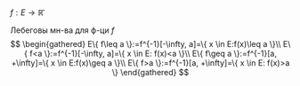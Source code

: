 $f:E\to \mathbb{\bar{R}}$

Лебеговы мн-ва для ф-ци $f$
$$
\begin{gathered}
E\{ f\leq a \}:=f^{-1}[-\infty, a]=\{ x \in E:f(x)\leq a \}\\
E\{ f<a \}:=f^{-1}[-\infty, a]=\{ x \in E: f(x)<a \}\\
E\{ f\geq a \}:=f^{-1}[a, +\infty]=\{ x \in E:f(x)\geq a \}\\
E\{ f>a \}:=f^{-1}[a, +\infty]=\{ x \in E: f(x)>a \}
\end{gathered}
$$
